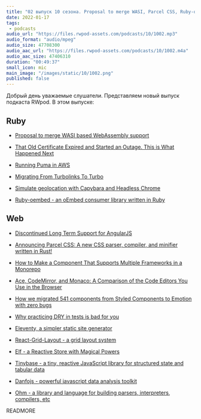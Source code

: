 ```yaml
---
title: "02 выпуск 10 сезона. Proposal to merge WASI, Parcel CSS, Ruby-oembed, Eleventy, React-Grid-Layout, Elf, Tinybase и прочее"
date: 2022-01-17
tags:
 - podcasts
audio_url: "https://files.rwpod-assets.com/podcasts/10/1002.mp3"
audio_format: "audio/mpeg"
audio_size: 47708300
audio_aac_url: "https://files.rwpod-assets.com/podcasts/10/1002.m4a"
audio_aac_size: 47406310
duration: "00:49:37"
small_icon: mic
main_image: "/images/static/10/1002.png"
published: false
---
```


Добрый день уважаемые слушатели. Представляем новый выпуск подкаста RWpod. В этом выпуске:

## Ruby

 - [Proposal to merge WASI based WebAssembly support](https://bugs.ruby-lang.org/issues/18462)
 - [That Old Certificate Expired and Started an Outage. This is What Happened Next](https://shopify.engineering/that-old-certificate-expired-and-started-an-outage-this-is-what-happened-next)
 - [Running Puma in AWS](https://www.godaddy.com/engineering/2022/01/10/running-puma-in-aws/)


 - [Migrating From Turbolinks To Turbo](https://www.honeybadger.io/blog/hb-turbolinks-to-turbo/)
 - [Simulate geolocation with Capybara and Headless Chrome](https://www.karlentwistle.com/capybara/2022/01/11/simulate-geolocation.html)
 - [Ruby-oembed - an oEmbed consumer library written in Ruby](https://github.com/ruby-oembed/ruby-oembed)

## Web

 - [Discontinued Long Term Support for AngularJS](https://blog.angular.io/discontinued-long-term-support-for-angularjs-cc066b82e65a)
 - [Announcing Parcel CSS: A new CSS parser, compiler, and minifier written in Rust!](https://parceljs.org/blog/parcel-css/)
 - [How to Make a Component That Supports Multiple Frameworks in a Monorepo](https://css-tricks.com/make-a-component-multiple-frameworks-in-a-monorepo/)
 - [Ace, CodeMirror, and Monaco: A Comparison of the Code Editors You Use in the Browser](https://blog.replit.com/code-editors)
 - [How we migrated 541 components from Styled Components to Emotion with zero bugs](https://storybook.js.org/blog/541-components-from-styled-components-to-emotion/)


 - [Why practicing DRY in tests is bad for you](https://dev.to/mbarzeev/why-practicing-dry-in-tests-is-bad-for-you-j7f)
 - [Eleventy, a simpler static site generator](https://www.11ty.dev/)
 - [React-Grid-Layout - a grid layout system](https://github.com/react-grid-layout/react-grid-layout)
 - [Elf - a Reactive Store with Magical Powers](https://ngneat.github.io/elf/)
 - [Tinybase - a tiny, reactive JavaScript library for structured state and tabular data](https://tinybase.org/)
 - [Danfojs - powerful javascript data analysis toolkit](https://github.com/javascriptdata/danfojs)
 - [Ohm - a library and language for building parsers, interpreters, compilers, etc](https://github.com/harc/ohm)

READMORE
